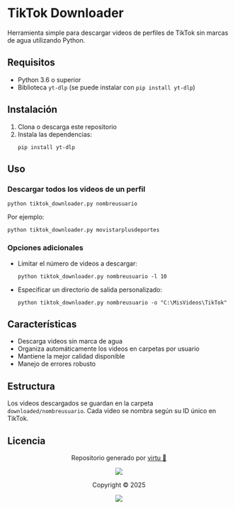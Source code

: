 # TikTok Downloader

Herramienta simple para descargar videos de perfiles de TikTok sin marcas de agua utilizando Python.

## Requisitos

- Python 3.6 o superior
- Biblioteca `yt-dlp` (se puede instalar con `pip install yt-dlp`)

## Instalación

1. Clona o descarga este repositorio
2. Instala las dependencias:
   ```
   pip install yt-dlp
   ```

## Uso

### Descargar todos los videos de un perfil

```
python tiktok_downloader.py nombreusuario
```

Por ejemplo:
```
python tiktok_downloader.py movistarplusdeportes
```

### Opciones adicionales

- Limitar el número de videos a descargar:
  ```
  python tiktok_downloader.py nombreusuario -l 10
  ```

- Especificar un directorio de salida personalizado:
  ```
  python tiktok_downloader.py nombreusuario -o "C:\MisVideos\TikTok"
  ```

## Características

- Descarga videos sin marca de agua
- Organiza automáticamente los videos en carpetas por usuario
- Mantiene la mejor calidad disponible
- Manejo de errores robusto

## Estructura

Los videos descargados se guardan en la carpeta `downloaded/nombreusuario`.
Cada video se nombra según su ID único en TikTok.

## Licencia

<p align="center">
	Repositorio generado por <a href="https://github.com/sabiopobre" target="_blank">virtu 🎣</a>
</p>

<p align="center">
	<img src="https://open.soniditos.com/cat_footer.svg" />
</p>

<p align="center">
	Copyright &copy; 2025
</p>

<p align="center">
	<a href="/LICENSE"><img src="https://img.shields.io/static/v1.svg?style=for-the-badge&label=License&message=MIT&logoColor=d9e0ee&colorA=363a4f&colorB=b7bdf8"/></a>
</p>
